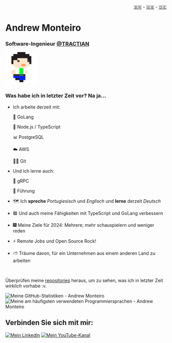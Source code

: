 <p align="right">
  <a href="README.pt.md">🇧🇷</a> - <a href="README.md">🇬🇧</a> - <a href="README.de.md">🇩🇪</a>
</p>

# Andrew Monteiro

### Software-Ingenieur [@TRACTIAN](https://tractian.com/en)

<img src="https://raw.githubusercontent.com/Andrew-2609/mec-man/main/logo-gif.gif" alt="Mec-Man logo" width="100" height="100" />

### Was habe ich in letzter Zeit vor? Na ja...

- Ich arbeite derzeit mit:

  🐹 GoLang

  🤖 Node.js / TypeScript

  📊 PostgreSQL

  ☁️ AWS

  👨‍💻 Git

- Und ich lerne auch:

  📡 gRPC

  🥇 Führung

- 🗺 Ich **spreche** *Portugiesisch* und *Englisch* und **lerne** derzeit *Deutsch*
- 🟦 Und auch meine Fähigkeiten mit TypeScript und GoLang verbessern
- 🎆 Meine Ziele für 2024: Mehrere; mehr schauspielern und weniger reden
- ⚡ Remote Jobs und Open Source Rock!
- ⛅ Träume davon, für ein Unternehmen aus einem anderen Land zu arbeiten

<br/>

Überprüfen meine [repositories](https://github.com/Andrew-2609?tab=repositories) heraus, um zu sehen, was ich in letzter Zeit *wirklich* vorhabe :v.

<p align="left">
 <img alt="Meine GitHub-Statistiken - Andrew Monteiro" src="https://github-readme-stats.vercel.app/api?username=andrew-2609&show_icons=true&hide_border=true&theme=tokyonight&locale=de" height="190"> 
 <img alt="Meine am häufigsten verwendeten Programmiersprachen - Andrew Monteiro" src="https://github-readme-stats.vercel.app/api/top-langs/?username=andrew-2609&layout=compact&hide_border=true&langs_count=8&theme=tokyonight&exclude_repo=Eccezionale-MVC,CorporacaoUmbrella,diversos,projetos&locale=de">
</p>

## Verbinden Sie sich mit mir:
<a href="https://www.linkedin.com/in/andrew-2609/" target="_blank"><img alt="Mein LinkedIn" src="https://img.shields.io/badge/-LinkedIn-%230077B5?style=for-the-badge&logo=linkedin&logoColor=white"></a>
<a href="https://www.youtube.com/channel/UCmQ39rZeUW3dxMiSjm6YX7Q" target="_blank"><img alt="Mein YouTube-Kanal" src="https://img.shields.io/badge/YouTube-FF0000?style=for-the-badge&logo=youtube&logoColor=white"></a>

